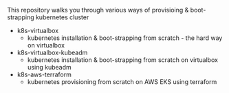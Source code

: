 This repository walks you through various ways of provisioing & boot-strapping kubernetes cluster
 - k8s-virtualbox
    - kubernetes installation & boot-strapping from scratch - the hard way on virtualbox
- k8s-virtualbox-kubeadm
    - kubernetes installation & boot-strapping from scratch on virtualbox using kubeadm
- k8s-aws-terraform
    - kubernetes provisioning from scratch on AWS EKS using terraform